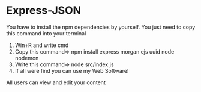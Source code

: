 # Express-JSON
You have to install the npm dependencies by yourself. You just need to copy this command into your terminal
1. Win+R and write cmd
2. Copy this command=> npm install express morgan ejs uuid node nodemon
3. Write this command=> node src/index.js
4. If all were find you can use my Web Software!

All users can view and edit your content

